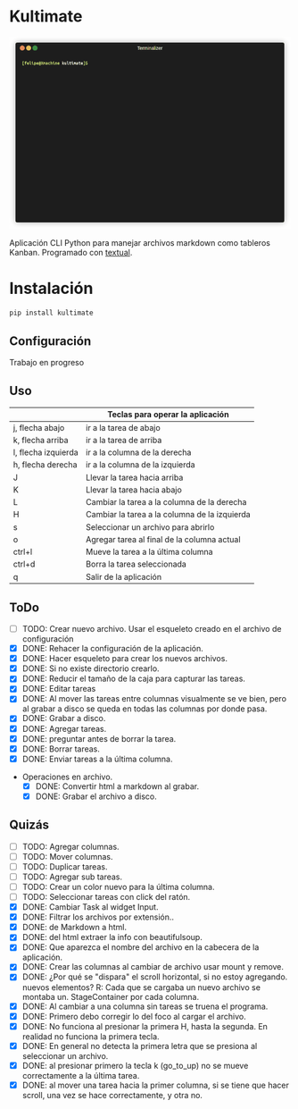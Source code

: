 # Kultimate

![kultimate](render1686782901985.gif)

Aplicación CLI Python para manejar archivos markdown como tableros Kanban.
Programado con [textual](https://textual.textualize.io/).

# Instalación

```sh
pip install kultimate
```

## Configuración

Trabajo en progreso

## Uso

|                     | Teclas para operar la aplicación              |
| ------------------- | --------------------------------------------- |
| j, flecha abajo     | ir a la tarea de abajo                        |
| k, flecha arriba    | ir a la tarea de arriba                       |
| l, flecha izquierda | ir a la columna de la derecha                 |
| h, flecha derecha   | ir a la columna de la izquierda               |
| J                   | Llevar la tarea hacia arriba                  |
| K                   | Llevar la tarea hacia abajo                   |
| L                   | Cambiar la tarea a la columna de la derecha   |
| H                   | Cambiar la tarea a la columna de la izquierda |
| s                   | Seleccionar un archivo para abrirlo           |
| o                   | Agregar tarea al final de la columna actual   |
| ctrl+l              | Mueve la tarea a la última columna            |
| ctrl+d              | Borra la tarea seleccionada                   |
| q                   | Salir de la aplicación                        |

## ToDo

- [ ] TODO: Crear nuevo archivo. Usar el esqueleto creado en el archivo de configuración
- [X] DONE: Rehacer la configuración de la aplicación.
- [X] DONE: Hacer esqueleto para crear los nuevos archivos.
- [X] DONE: Si no existe directorio crearlo.
- [X] DONE: Reducir el tamaño de la caja para capturar las tareas.
- [X] DONE: Editar tareas
- [X] DONE: Al mover las tareas entre columnas visualmente se ve bien, pero al
  grabar a disco se queda en todas las columnas por donde pasa.
- [X] DONE: Grabar a disco.
- [X] DONE: Agregar tareas.
- [X] DONE: preguntar antes de borrar la tarea.
- [X] DONE: Borrar tareas.
- [X] DONE: Enviar tareas a la última columna.
- Operaciones en archivo.
  - [X] DONE: Convertir html a markdown al grabar.
  - [X] DONE: Grabar el archivo a disco.

## Quizás

- [ ] TODO: Agregar columnas.
- [ ] TODO: Mover columnas.
- [ ] TODO: Duplicar tareas.
- [ ] TODO: Agregar sub tareas.
- [ ] TODO: Crear un color nuevo para la última columna.
- [ ] TODO: Seleccionar tareas con click del ratón.
- [X] DONE: Cambiar Task al widget Input.
- [X] DONE: Filtrar los archivos por extensión..
- [X] DONE: de Markdown a html.
- [X] DONE: del html extraer la info con beautifulsoup.
- [X] DONE: Que aparezca el nombre del archivo en la cabecera de la aplicación.
- [X] DONE: Crear las columnas al cambiar de archivo usar mount y remove.
- [X] DONE: ¿Por qué se "dispara" el scroll horizontal, si no estoy agregando.
  nuevos elementos? R: Cada que se cargaba un nuevo archivo se montaba un.
  StageContainer por cada columna.
- [X] DONE: Al cambiar a una columna sin tareas se truena el programa.
- [X] DONE: Primero debo corregir lo del foco al cargar el archivo.
- [X] DONE: No funciona al presionar la primera H, hasta la segunda. En realidad no
  funciona la primera tecla.
- [X] DONE: En general no detecta la primera letra que se presiona al seleccionar
  un archivo.
- [X] DONE: al presionar primero la tecla k (go_to_up) no se mueve correctamente a
  la última tarea.
- [X] DONE: al mover una tarea hacia la primer columna, si se tiene que hacer
  scroll, una vez se hace correctamente, y otra no.
